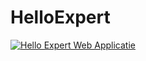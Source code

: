 # HelloExpert

[![Hello Expert Web Applicatie](https://img.youtube.com/vi/CI7YwRZxneg/maxresdefault.jpg)](https://youtu.be/CI7YwRZxneg)
